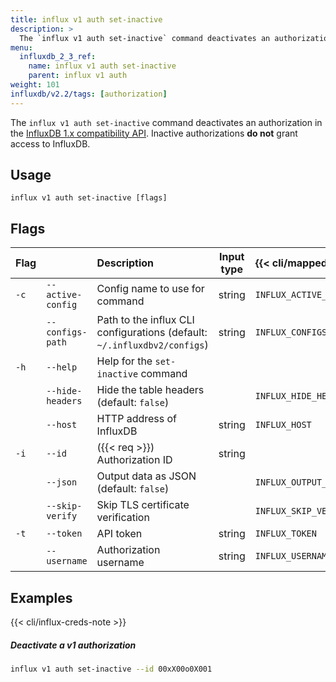 ```yaml
---
title: influx v1 auth set-inactive
description: >
  The `influx v1 auth set-inactive` command deactivates an authorization in the InfluxDB 1.x compatibility API.
menu:
  influxdb_2_3_ref:
    name: influx v1 auth set-inactive
    parent: influx v1 auth
weight: 101
influxdb/v2.2/tags: [authorization]
---
```


The `influx v1 auth set-inactive` command deactivates an authorization in the [InfluxDB 1.x compatibility API](/influxdb/v2.2/reference/api/influxdb-1x/).
Inactive authorizations **do not** grant access to InfluxDB.

## Usage
```
influx v1 auth set-inactive [flags]
```

## Flags
| Flag |                   | Description                                                              | Input type | {{< cli/mapped >}}     |
| :--- | :---------------- | :----------------------------------------------------------------------- | :--------: | :--------------------- |
| `-c` | `--active-config` | Config name to use for command                                           |   string   | `INFLUX_ACTIVE_CONFIG` |
|      | `--configs-path`  | Path to the influx CLI configurations (default: `~/.influxdbv2/configs`) |   string   | `INFLUX_CONFIGS_PATH`  |
| `-h` | `--help`          | Help for the `set-inactive` command                                      |            |                        |
|      | `--hide-headers`  | Hide the table headers (default: `false`)                                |            | `INFLUX_HIDE_HEADERS`  |
|      | `--host`          | HTTP address of InfluxDB                                                 |   string   | `INFLUX_HOST`          |
| `-i` | `--id`            | ({{< req >}}) Authorization ID                                           |   string   |                        |
|      | `--json`          | Output data as JSON (default: `false`)                                   |            | `INFLUX_OUTPUT_JSON`   |
|      | `--skip-verify`   | Skip TLS certificate verification                                        |            | `INFLUX_SKIP_VERIFY`   |
| `-t` | `--token`         | API token                                                                |   string   | `INFLUX_TOKEN`         |
|      | `--username`      | Authorization username                                                   |   string   | `INFLUX_USERNAME`      |

## Examples

{{< cli/influx-creds-note >}}

##### Deactivate a v1 authorization
```sh
influx v1 auth set-inactive --id 00xX00o0X001
```
